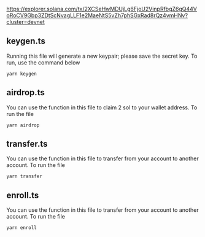 https://explorer.solana.com/tx/2XCSeHwMDUjLg6FjoU2VinpRfbgZ6gQ44VoRoCV9Gbp3ZDtScNvagLLF1e2MaeNtS5vZh7phSGxRad8rQz4vmHNv?cluster=devnet

## keygen.ts
Running this file will generate a new keypair; please save the secret key. To run, use the command below
```
yarn keygen
```

## airdrop.ts
You can use the function in this file to claim 2 sol to your wallet address. To run the file
```
yarn airdrop
```

## transfer.ts
You can use the function in this file to transfer from your account to another account. To run the file
```
yarn transfer
```

## enroll.ts
You can use the function in this file to transfer from your account to another account. To run the file
```
yarn enroll
```


